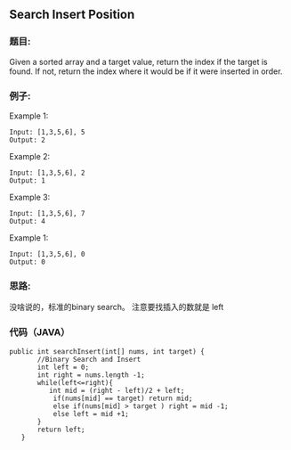 ## Search Insert Position


### 题目:

Given a sorted array and a target value, return the index if the target is found. If not, return the index where it would be if it were inserted in order.

### 例子:

Example 1:
```
Input: [1,3,5,6], 5
Output: 2
```
Example 2:
```
Input: [1,3,5,6], 2
Output: 1
```
Example 3:
```
Input: [1,3,5,6], 7
Output: 4
```
Example 1:
```
Input: [1,3,5,6], 0
Output: 0
```

### 思路:

没啥说的，标准的binary search。 注意要找插入的数就是 left


### 代码（JAVA）

```
public int searchInsert(int[] nums, int target) {
       //Binary Search and Insert
       int left = 0;
       int right = nums.length -1;
       while(left<=right){
          int mid = (right - left)/2 + left;
           if(nums[mid] == target) return mid;
           else if(nums[mid] > target ) right = mid -1;
           else left = mid +1;
       }
       return left;
   }

   
```
